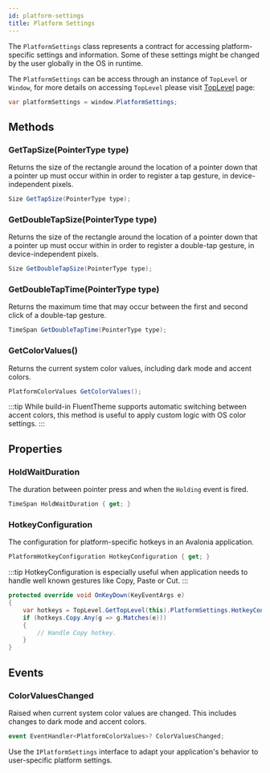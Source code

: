 ```yaml
---
id: platform-settings
title: Platform Settings
---
```


The `PlatformSettings` class represents a contract for accessing platform-specific settings and information. Some of these settings might be changed by the user globally in the OS in runtime. 

The `PlatformSettings` can be access through an instance of `TopLevel` or `Window`, for more details on accessing `TopLevel` please visit [TopLevel](../toplevel) page:
```cs
var platformSettings = window.PlatformSettings;
```

## Methods

### GetTapSize(PointerType type)
Returns the size of the rectangle around the location of a pointer down that a pointer up must occur within in order to register a tap gesture, in device-independent pixels.

```cs 
Size GetTapSize(PointerType type);
```

### GetDoubleTapSize(PointerType type)
Returns the size of the rectangle around the location of a pointer down that a pointer up must occur within in order to register a double-tap gesture, in device-independent pixels.

```cs
Size GetDoubleTapSize(PointerType type);
```

### GetDoubleTapTime(PointerType type)
Returns the maximum time that may occur between the first and second click of a double-tap gesture.

```cs
TimeSpan GetDoubleTapTime(PointerType type);
```

### GetColorValues()
Returns the current system color values, including dark mode and accent colors.

```cs
PlatformColorValues GetColorValues();
```

:::tip
While build-in FluentTheme supports automatic switching between accent colors, this method is useful to apply custom logic with OS color settings.
:::

## Properties

### HoldWaitDuration
The duration between pointer press and when the `Holding` event is fired.

```cs
TimeSpan HoldWaitDuration { get; }
```

### HotkeyConfiguration
The configuration for platform-specific hotkeys in an Avalonia application.

```cs
PlatformHotkeyConfiguration HotkeyConfiguration { get; }
```

:::tip
HotkeyConfiguration is especially useful when application needs to handle well known gestures like Copy, Paste or Cut.
:::

```cs
protected override void OnKeyDown(KeyEventArgs e)
{
    var hotkeys = TopLevel.GetTopLevel(this).PlatformSettings.HotkeyConfiguration;
    if (hotkeys.Copy.Any(g => g.Matches(e)))
    {
        // Handle Copy hotkey.
    }
}
```


## Events

### ColorValuesChanged
Raised when current system color values are changed. This includes changes to dark mode and accent colors.

```cs
event EventHandler<PlatformColorValues>? ColorValuesChanged;
```
Use the `IPlatformSettings` interface to adapt your application's behavior to user-specific platform settings.